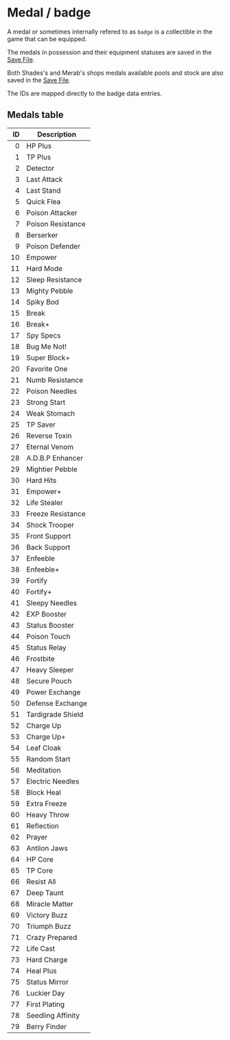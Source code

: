 # Medal / badge

A medal or sometimes internally refered to as `badge` is a collectible in the game that can be equipped. 

The medals in possession and their equipment statuses are saved in the [Save File](../Save%20File.md). 

Both Shades's and Merab's shops medals available pools and stock are also saved in the [Save File](../Save%20File.md). 

The IDs are mapped directly to the badge data entries.

## Medals table

|ID|Description|
|--:|-----------|
|0|HP Plus|
|1|TP Plus|
|2|Detector|
|3|Last Attack|
|4|Last Stand|
|5|Quick Flea|
|6|Poison Attacker|
|7|Poison Resistance|
|8|Berserker|
|9|Poison Defender|
|10|Empower|
|11|Hard Mode|
|12|Sleep Resistance|
|13|Mighty Pebble|
|14|Spiky Bod|
|15|Break|
|16|Break+|
|17|Spy Specs|
|18|Bug Me Not!|
|19|Super Block+|
|20|Favorite One|
|21|Numb Resistance|
|22|Poison Needles|
|23|Strong Start|
|24|Weak Stomach|
|25|TP Saver|
|26|Reverse Toxin|
|27|Eternal Venom|
|28|A.D.B.P Enhancer|
|29|Mightier Pebble|
|30|Hard Hits|
|31|Empower+|
|32|Life Stealer|
|33|Freeze Resistance|
|34|Shock Trooper|
|35|Front Support|
|36|Back Support|
|37|Enfeeble|
|38|Enfeeble+|
|39|Fortify|
|40|Fortify+|
|41|Sleepy Needles|
|42|EXP Booster|
|43|Status Booster|
|44|Poison Touch|
|45|Status Relay|
|46|Frostbite|
|47|Heavy Sleeper|
|48|Secure Pouch|
|49|Power Exchange|
|50|Defense Exchange|
|51|Tardigrade Shield|
|52|Charge Up|
|53|Charge Up+|
|54|Leaf Cloak|
|55|Random Start|
|56|Meditation|
|57|Electric Needles|
|58|Block Heal|
|59|Extra Freeze|
|60|Heavy Throw|
|61|Reflection|
|62|Prayer|
|63|Antlion Jaws|
|64|HP Core|
|65|TP Core|
|66|Resist All|
|67|Deep Taunt|
|68|Miracle Matter|
|69|Victory Buzz|
|70|Triumph Buzz|
|71|Crazy Prepared|
|72|Life Cast|
|73|Hard Charge|
|74|Heal Plus|
|75|Status Mirror|
|76|Luckier Day|
|77|First Plating|
|78|Seedling Affinity|
|79|Berry Finder|
